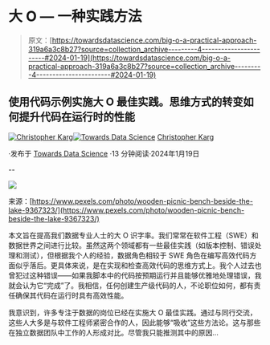 # 大 O — 一种实践方法

> 原文：[https://towardsdatascience.com/big-o-a-practical-approach-319a6a3c8b27?source=collection_archive---------4-----------------------#2024-01-19](https://towardsdatascience.com/big-o-a-practical-approach-319a6a3c8b27?source=collection_archive---------4-----------------------#2024-01-19)

## 使用代码示例实施大 O 最佳实践。思维方式的转变如何提升代码在运行时的性能

[](https://medium.com/@christopher_karg?source=post_page---byline--319a6a3c8b27--------------------------------)[![Christopher Karg](../Images/9d163d59e0c3167732f55d497caf9db2.png)](https://medium.com/@christopher_karg?source=post_page---byline--319a6a3c8b27--------------------------------)[](https://towardsdatascience.com/?source=post_page---byline--319a6a3c8b27--------------------------------)[![Towards Data Science](../Images/a6ff2676ffcc0c7aad8aaf1d79379785.png)](https://towardsdatascience.com/?source=post_page---byline--319a6a3c8b27--------------------------------) [Christopher Karg](https://medium.com/@christopher_karg?source=post_page---byline--319a6a3c8b27--------------------------------)

·发布于 [Towards Data Science](https://towardsdatascience.com/?source=post_page---byline--319a6a3c8b27--------------------------------) ·13 分钟阅读·2024年1月19日

--

![](../Images/918883afa06c8e54bc10a83c06d48473.png)

来源：[https://www.pexels.com/photo/wooden-picnic-bench-beside-the-lake-9367323/](https://www.pexels.com/photo/wooden-picnic-bench-beside-the-lake-9367323/)

本文旨在提高我们数据专业人士的大 O 识字率。我们常常在软件工程（SWE）和数据世界之间进行比较。虽然这两个领域都有一些最佳实践（如版本控制、错误处理和测试），但根据我个人的经验，数据角色相较于 SWE 角色在编写高效代码方面似乎落后。更具体来说，是在实现和检查高效代码的思维方式上。我个人过去也曾犯过这种错误——如果我脚本中的代码按预期运行并且能够优雅地处理错误，我就会认为它“完成”了。我相信，任何创建生产级代码的人，不论职位如何，都有责任确保其代码在运行时具有高效性能。

我意识到，许多专注于数据的岗位已经在实施大 O 最佳实践。通过与同行交流，这些人大多是与软件工程师紧密合作的人，因此能够“吸收”这些方法论。这与那些在独立数据团队中工作的人形成对比。尽管我只能推测其中的原因…

